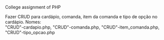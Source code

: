 College assignment of PHP

Fazer CRUD para cardápio, comanda, item da comanda e tipo de opção no cardápio.
Nomes:         
"CRUD"-cardapio.php, 
"CRUD"-comanda.php, 
"CRUD"-item_comanda.php, 
"CRUD"-tipo_opcao.php 
